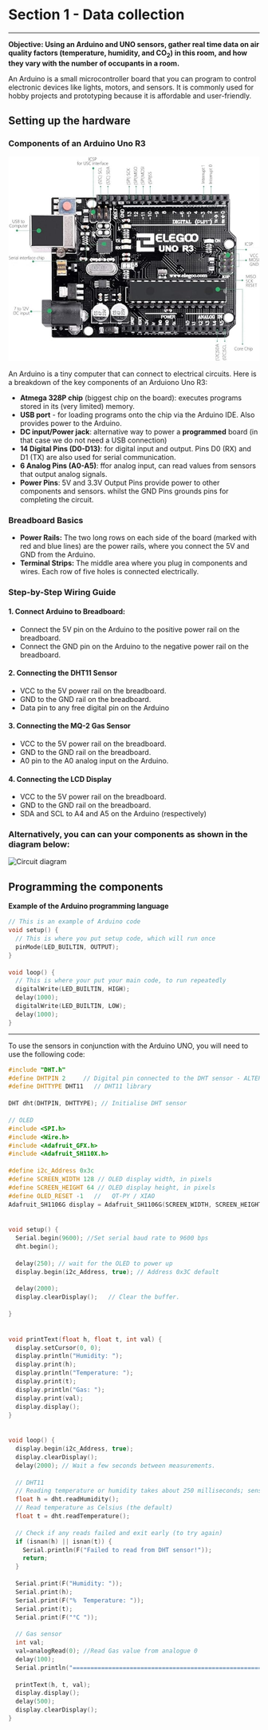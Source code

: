 # Section 1 - Data collection

---

**Objective: Using an Arduino and UNO sensors, gather real time data on air quality factors (temperature, humidity, and CO<sub>2</sub>) in this room, and how they vary with the number of occupants in a room.**

An Arduino is a small microcontroller board that you can program to control electronic devices like lights, motors, and sensors.
It is commonly used for hobby projects and prototyping because it is affordable and user-friendly.

## Setting up the hardware

### Components of an Arduino Uno R3
![alt text](image.png)

An Arduino is a tiny computer that can connect to electrical circuits. Here is a breakdown of the key components of an Arduiono Uno R3:
- **Atmega 328P chip** (biggest chip on the board): executes programs stored in its (very limited) memory.
- **USB port** - for loading programs onto the chip via the Arduino IDE. Also provides power to the Arduino. 
- **DC input/Power jack**: alternative way to power a **programmed** board (in that case we do not need a USB connection)
- **14 Digital Pins (D0-D13)**: for digital input and output. Pins D0 (RX) and D1 (TX) are also used for serial communication.
- **6 Analog Pins (A0-A5)**: ffor analog input, can read values from sensors that output analog signals.
- **Power Pins**: 5V and 3.3V Output Pins provide power to other components and sensors. whilst the GND Pins grounds pins for completing the circuit.

### Breadboard Basics
- **Power Rails:** The two long rows on each side of the board (marked with red and blue lines) are the power rails, where you connect the 5V and GND from the Arduino.
- **Terminal Strips:** The middle area where you plug in components and wires. Each row of five holes is connected electrically.

### Step-by-Step Wiring Guide

#### 1. Connect Arduino to Breadboard:
   - Connect the 5V pin on the Arduino to the positive power rail on the breadboard.
   - Connect the GND pin on the Arduino to the negative power rail on the breadboard.

#### 2. Connecting the DHT11 Sensor
   - VCC to the 5V power rail on the breadboard.
   - GND to the GND rail on the breadboard.
   - Data pin to any free digital pin on the Arduino

#### 3. Connecting the MQ-2 Gas Sensor
   - VCC to the 5V power rail on the breadboard.
   - GND to the GND rail on the breadboard.
   - A0 pin to the A0 analog input on the Arduino.

#### 4. Connecting the LCD Display
   - VCC to the 5V power rail on the breadboard.
   - GND to the GND rail on the breadboard.
   - SDA and SCL to A4 and A5 on the Arduino (respectively)

### Alternatively, you can can your components as shown in the diagram below:
![Circuit diagram](https://github.com/ZahinMai/HVAC-Occupancy-Detection/assets/87860518/2b128c4a-ce30-45fe-bb4e-883db9948f05)

## Programming the components

**Example of the Arduino programming language**
``` C++
// This is an example of Arduino code
void setup() {
  // This is where you put setup code, which will run once
  pinMode(LED_BUILTIN, OUTPUT);
}

void loop() {
  // This is where your put your main code, to run repeatedly
  digitalWrite(LED_BUILTIN, HIGH);
  delay(1000);
  digitalWrite(LED_BUILTIN, LOW);
  delay(1000);
}
```
---

To use the sensors in conjunction with the Arduino UNO, you will need to use the following code:
``` C++
#include "DHT.h"
#define DHTPIN 2     // Digital pin connected to the DHT sensor - ALTER THIS AS REQUIRED
#define DHTTYPE DHT11   // DHT11 library

DHT dht(DHTPIN, DHTTYPE); // Initialise DHT sensor

// OLED
#include <SPI.h>
#include <Wire.h>
#include <Adafruit_GFX.h>
#include <Adafruit_SH110X.h>

#define i2c_Address 0x3c
#define SCREEN_WIDTH 128 // OLED display width, in pixels
#define SCREEN_HEIGHT 64 // OLED display height, in pixels
#define OLED_RESET -1   //   QT-PY / XIAO
Adafruit_SH1106G display = Adafruit_SH1106G(SCREEN_WIDTH, SCREEN_HEIGHT, &Wire, OLED_RESET);


void setup() {
  Serial.begin(9600); //Set serial baud rate to 9600 bps
  dht.begin();

  delay(250); // wait for the OLED to power up
  display.begin(i2c_Address, true); // Address 0x3C default

  delay(2000);
  display.clearDisplay();   // Clear the buffer.

}


void printText(float h, float t, int val) {
  display.setCursor(0, 0);
  display.println("Humidity: ");
  display.print(h);
  display.println("Temperature: ");
  display.print(t);
  display.println("Gas: ");
  display.print(val);
  display.display();
}


void loop() {
  display.begin(i2c_Address, true);
  display.clearDisplay();
  delay(2000); // Wait a few seconds between measurements.

  // DHT11
  // Reading temperature or humidity takes about 250 milliseconds; sensor readings may take up to 2 seconds to be read
  float h = dht.readHumidity();
  // Read temperature as Celsius (the default)
  float t = dht.readTemperature();

  // Check if any reads failed and exit early (to try again)
  if (isnan(h) || isnan(t)) {
    Serial.println(F("Failed to read from DHT sensor!"));
    return;
  }

  Serial.print(F("Humidity: "));
  Serial.print(h);
  Serial.print(F("%  Temperature: "));
  Serial.print(t);
  Serial.print(F("°C "));

  // Gas sensor
  int val;
  val=analogRead(0); //Read Gas value from analogue 0
  delay(100);
  Serial.println("===========================================================");

  printText(h, t, val);
  display.display();
  delay(500);
  display.clearDisplay();
}
```

